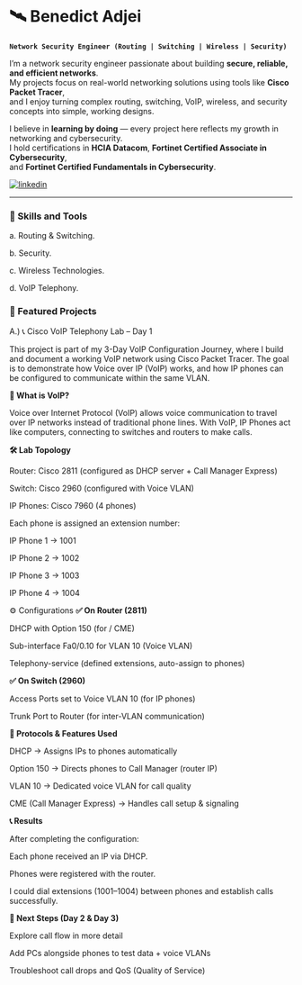 # 🛰️ Benedict Adjei  

**`Network Security Engineer (Routing | Switching | Wireless | Security)`**    

I’m a network security engineer passionate about building **secure, reliable, and efficient networks**.  
My projects focus on real-world networking solutions using tools like **Cisco Packet Tracer**,  
and I enjoy turning complex routing, switching, VoIP, wireless, and security concepts into simple, working designs.  

I believe in **learning by doing** — every project here reflects my growth in networking and cybersecurity.  
I hold certifications in **HCIA Datacom**, **Fortinet Certified Associate in Cybersecurity**,  
and **Fortinet Certified Fundamentals in Cybersecurity**.  

<p align="left">
   <a href="https://www.linkedin.com/in/benedict-network-sec/">
      <img alt="linkedin" title="Connect with me on LinkedIn" src="https://custom-icon-badges.demolab.com/badge/-Connect%20On%20LinkedIn-blue?style=for-the-badge&logo=person-add&logoColor=white"/>
   </a>
</p>

---

### 🧰 Skills and Tools  

   <p> a. Routing & Switching.</p>
   <p> b. Security. </p>
   <p> c. Wireless Technologies.</p>
   <p> d. VoIP Telephony.</p>

### 📂 Featured Projects  
   <p>  A.) 📞 Cisco VoIP Telephony Lab – Day 1 </p>

   <p> This project is part of my 3-Day VoIP Configuration Journey, where I build and document a working VoIP network using Cisco Packet Tracer. The goal is to demonstrate      how Voice over IP (VoIP) works, and how IP phones can be configured to communicate within the same VLAN. </p>

**🔎 What is VoIP?**

Voice over Internet Protocol (VoIP) allows voice communication to travel over IP networks instead of traditional phone lines. With VoIP, IP Phones act like computers, connecting to switches and routers to make calls.

**🛠️ Lab Topology**

Router: Cisco 2811 (configured as DHCP server + Call Manager Express)

Switch: Cisco 2960 (configured with Voice VLAN)

IP Phones: Cisco 7960 (4 phones)

Each phone is assigned an extension number:

IP Phone 1 → 1001

IP Phone 2 → 1002

IP Phone 3 → 1003

IP Phone 4 → 1004

⚙️ Configurations
**✅ On Router (2811)**

DHCP with Option 150 (for / CME)

Sub-interface Fa0/0.10 for VLAN 10 (Voice VLAN)

Telephony-service (defined extensions, auto-assign to phones)

**✅ On Switch (2960)**

Access Ports set to Voice VLAN 10 (for IP phones)

Trunk Port to Router (for inter-VLAN communication)

**📡 Protocols & Features Used**

DHCP → Assigns IPs to phones automatically

Option 150 → Directs phones to Call Manager (router IP)

VLAN 10 → Dedicated voice VLAN for call quality

CME (Call Manager Express) → Handles call setup & signaling

**📞 Results**

After completing the configuration:

Each phone received an IP via DHCP.

Phones were registered with the router.

I could dial extensions (1001–1004) between phones and establish calls successfully.

**🚀 Next Steps (Day 2 & Day 3)**

Explore call flow in more detail

Add PCs alongside phones to test data + voice VLANs

Troubleshoot call drops and QoS (Quality of Service) </p>

   

